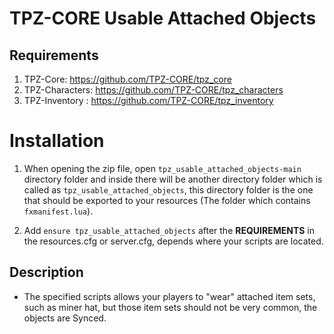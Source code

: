 # TPZ-CORE Usable Attached Objects

## Requirements

1. TPZ-Core: https://github.com/TPZ-CORE/tpz_core
2. TPZ-Characters: https://github.com/TPZ-CORE/tpz_characters
3. TPZ-Inventory : https://github.com/TPZ-CORE/tpz_inventory
   
# Installation

1. When opening the zip file, open `tpz_usable_attached_objects-main` directory folder and inside there will be another directory folder which is called as `tpz_usable_attached_objects`, this directory folder is the one that should be exported to your resources (The folder which contains `fxmanifest.lua`).

2. Add `ensure tpz_usable_attached_objects` after the **REQUIREMENTS** in the resources.cfg or server.cfg, depends where your scripts are located.

## Description

- The specified scripts allows your players to "wear" attached item sets, such as miner hat, but those item sets should not be very common, the objects are Synced.
